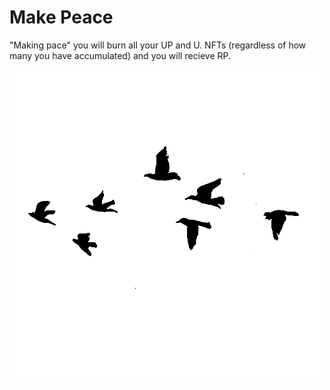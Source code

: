 # Make Peace

"Making pace" you will burn all your UP and U. NFTs (regardless of how many you have accumulated) and you will recieve RP.

![](../.gitbook/assets/AVES.png)

